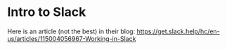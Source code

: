 # Intro to Slack



Here is an article (not the best) in their blog: https://get.slack.help/hc/en-us/articles/115004056967-Working-in-Slack
